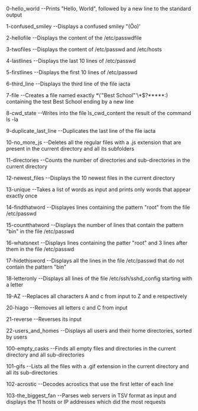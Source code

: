 0-hello_world						--Prints "Hello, World", followed by a new line to the standard output

1-confused_smiley				--Displays a confused smiley "(Ôo)'

2-hellofile							--Displays the content of the /etc/passwdfile

3-twofiles							--Displays the content of /etc/passwd and /etc/hosts

4-lastlines							--Displays the last 10 lines of /etc/passwd

5-firstlines						--Displays the first 10 lines of /etc/passwd

6-third_line						--Displays the third line of the file iacta

7-file									--Creates a file named exactly \*\\'"Best School"\'\\\*$\?\*\*\*\*\*:) containing the test Best School ending by a new line

8-cwd_state							--Writes into the file ls_cwd_content the result of the command ls -la

9-duplicate_last_line		--Duplicates the last line of the file iacta

10-no_more_js						--Deletes all the regular files with a .js extension that are present in the current directory and all its subfolders

11-directories					--Counts the number of directories and sub-directories in the current directory

12-newest_files					--Displays the 10 newest files in the current directory

13-unique								--Takes a list of words as input and prints only words that appear exactly once

14-findthatword					--Displayes lines containing the pattern "root" from the file /etc/passwd

15-countthatword				--Displays the number of lines that contain the pattern "bin" in the file /etc/passwd

16-whatsnext						--Displays lines containing the patter "root" and 3 lines after them in the file /etc/passwd

17-hidethisword					--Displays all the lines in the file /etc/passwd that do not contain the pattern "bin"

18-letteronly						--Displays all lines of the file /etc/ssh/sshd_config starting with a letter

19-AZ										--Replaces all characters A and c from input to Z and e respectively

20-hiago								--Removes all letters c and C from input

21-reverse							--Reverses its input

22-users_and_homes			--Displays all users and their home directories, sorted by users

100-empty_casks					--Finds all empty files and directories in the current directory and all sub-directories

101-gifs								--Lists all the files with a .gif extension in the current directory and all its sub-directories

102-acrostic						--Decodes acrostics that use the first letter of each line

103-the_biggest_fan			--Parses web servers in TSV format as input and displays the 11 hosts or IP addresses which did the most requests
